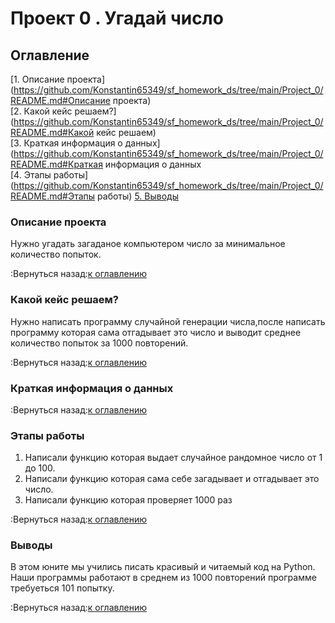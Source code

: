 # Проект 0 . Угадай число


## Оглавление

[1. Описание проекта](https://github.com/Konstantin65349/sf_homework_ds/tree/main/Project_0/README.md#Описание проекта)  
[2. Какой кейс решаем?](https://github.com/Konstantin65349/sf_homework_ds/tree/main/Project_0/README.md#Какой кейс решаем)  
[3. Краткая информация о данных](https://github.com/Konstantin65349/sf_homework_ds/tree/main/Project_0/README.md#Краткая информация о данных  
[4. Этапы работы](https://github.com/Konstantin65349/sf_homework_ds/tree/main/Project_0/README.md#Этапы работы)
[5. Выводы](https://github.com/Konstantin65349/sf_homework_ds/tree/main/Project_0/README.md#Выводы)


### Описание проекта
Нужно угадать загаданое компьютером число за минимальное количество попыток.

:Вернуться назад:[к оглавлению](https://github.com/Konstantin65349/sf_homework_ds/tree/main/Project_0/README.md#Оглавление)

### Какой кейс решаем?
Нужно написать программу случайной генерации числа,после написать программу которая сама отгадывает это число и выводит среднее количество попыток за 1000 повторений.

:Вернуться назад:[к оглавлению](https://github.com/Konstantin65349/sf_homework_ds/tree/main/Project_0/README.md#Оглавление)

### Краткая информация о данных 

:Вернуться назад:[к оглавлению](https://github.com/Konstantin65349/sf_homework_ds/tree/main/Project_0/README.md#Оглавление)

### Этапы работы  
1. Написали функцию которая выдает случайное рандомное число от 1 до 100.
2. Написали функцию которая сама себе загадывает и отгадывает это число.
3. Написали функцию которая проверяет 1000 раз

:Вернуться назад:[к оглавлению](https://github.com/Konstantin65349/sf_homework_ds/tree/main/Project_0/README.md#Оглавление)

### Выводы   
В этом юните мы учились писать красивый и читаемый код на Python. Наши программы работают в среднем из 1000 повторений программе требуеться 101 попытку. 

:Вернуться назад:[к оглавлению](https://github.com/Konstantin65349/sf_homework_ds/tree/main/Project_0/README.md#Оглавление)


